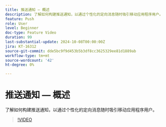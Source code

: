 ```yaml
---
title: 推送通知 — 概述
description: 了解如何构建推送通知，以通过个性化的定向消息随时吸引移动应用程序用户。
feature: Push
role: User
level: Beginner
doc-type: Feature Video
duration: 99
last-substantial-update: 2024-10-08T00:00:00Z
jira: KT-16312
source-git-commit: dde5bc9f9d453b5b3df8cc3625329ee81d1889ab
workflow-type: tm+mt
source-wordcount: '42'
ht-degree: 0%

---
```



# 推送通知 — 概述

了解如何构建推送通知，以通过个性化的定向消息随时吸引移动应用程序用户。

>[!VIDEO](https://video.tv.adobe.com/v/3432679/?learn=on)

